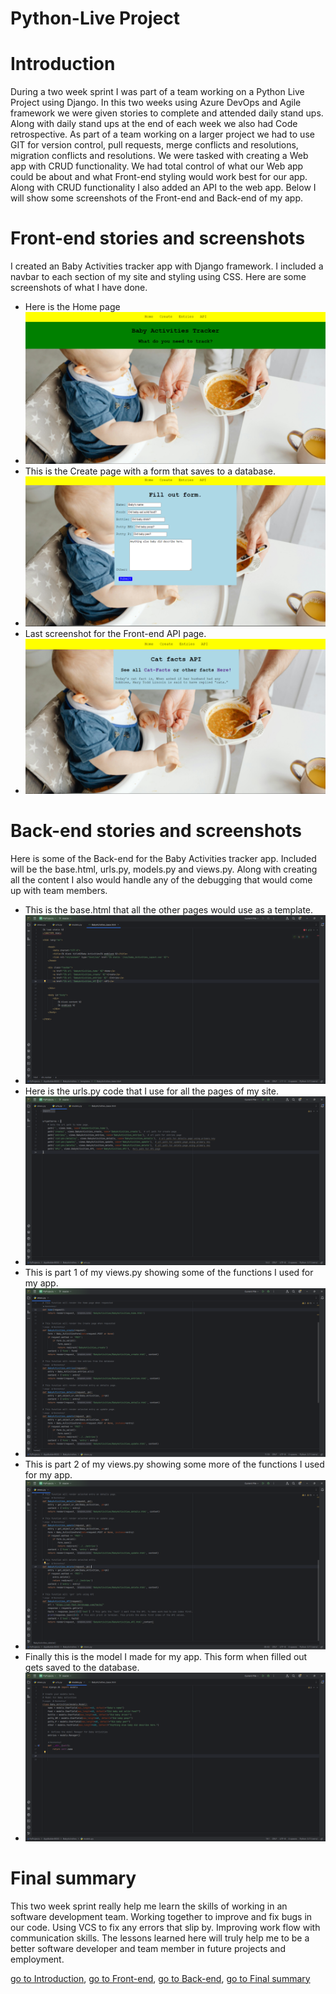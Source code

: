 # Python-Live Project

# <a id="section1">Introduction</a> 

 During a two week sprint I was part of a team working on a Python Live Project using Django. In this two weeks using Azure DevOps and Agile framework we were given stories to complete and attended daily stand ups. Along with daily stand ups at the end of each week we also had Code retrospective. As part of a team working on a larger project we had to use GIT for version control, pull requests, merge conflicts and resolutions, migration conflicts and resolutions. We were tasked with creating a Web app with CRUD functionality. We had total control of what our Web app could be about and what Front-end styling would work best for our app. Along with CRUD functionality I also added an API to the web app. Below I will show some screenshots of the Front-end and Back-end of my app.

# <a id="section2">Front-end stories and screenshots</a>
 I created an Baby Activities tracker app with Django framework. I included a navbar to each section of my site and styling using CSS. Here are some screenshots of what I have done.

 - Here is the Home page
 - ![ Home page image ](https://github.com/Neomonkey1/Python-Live-Project/blob/main/screenshots/LPJ-Homepage.png)
 - This is the Create page with a form that saves to a database.
 - ![ Create page image ](https://github.com/Neomonkey1/Python-Live-Project/blob/main/screenshots/LPJ-CreatePage.png)
 - Last screenshot for the Front-end API page.
 - ![ API page image ](https://github.com/Neomonkey1/Python-Live-Project/blob/main/screenshots/LPJ-APIpage.png)

# <a id="section3">Back-end stories and screenshots</a>
Here is some of the Back-end for the Baby Activities tracker app. Included will be the base.html, urls.py, models.py and views.py. Along with creating all the content I also would handle any of the debugging that would come up with team members.

- This is the base.html that all the other pages would use as a template.
- ![ base.html code image ](https://github.com/Neomonkey1/Python-Live-Project/blob/main/screenshots/LPJ-base-html.png)
- Here is the urls.py code that I use for all the pages of my site.
- ![ urls.py code image ](https://github.com/Neomonkey1/Python-Live-Project/blob/main/screenshots/LPJ-urls.png)
- This is part 1 of my views.py showing some of the functions I used for my app.
- ![ views.py1 code image ](https://github.com/Neomonkey1/Python-Live-Project/blob/main/screenshots/LPJ-views.png)
- This is part 2 of my views.py showing some more of the functions I used for my app.
- ![ views.py2 code image ](https://github.com/Neomonkey1/Python-Live-Project/blob/main/screenshots/LPJ-views2.png)
- Finally this is the model I made for my app. This form when filled out gets saved to the database.
- ![ models.py code image ](https://github.com/Neomonkey1/Python-Live-Project/blob/main/screenshots/LPJ-models.png)

# <a id="section4">Final summary</a> 
 This two week sprint really help me learn the skills of working in an software development team. Working together to improve and fix bugs in our code. Using VCS to fix any errors that slip by. Improving work flow with communication skills. The lessons learned here will truly help me to be a better software developer and team member in future projects and employment.

[go to Introduction](#section1), [go to Front-end](#section2),  [go to Back-end](#section3),  [go to Final summary](#section4)
